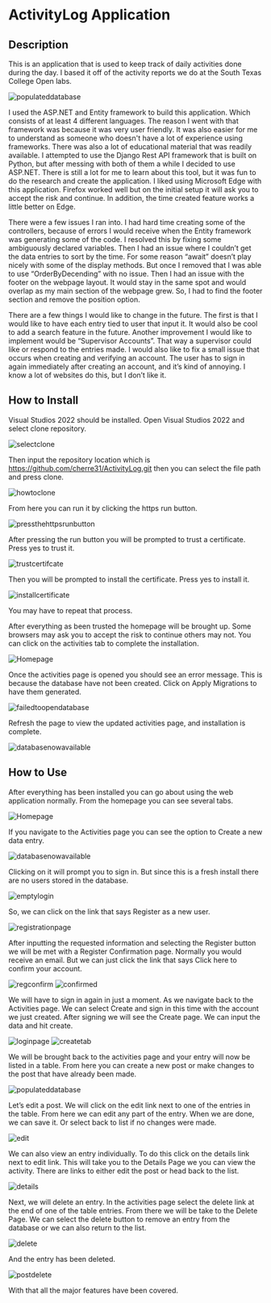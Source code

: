 # ActivityLog Application

## Description
This is an application that is used to keep track of daily activities done during the day.  I based it off of the activity reports we do at the South Texas College Open labs. 

![populateddatabase](https://user-images.githubusercontent.com/128923702/228906362-0528e152-2c43-497e-a4c4-de93780ce9fe.png)

I used the ASP.NET and Entity framework to build this application.  Which consists of at least 4 different languages.  The reason I went with that framework was because it was very user friendly.  It was also easier for me to understand as someone who doesn't have a lot of experience using frameworks.  There was also a lot of educational material that was readily available.  I attempted to use the Django Rest API framework that is built on Python, but after messing with both of them a while I decided to use ASP.NET.  There is still a lot for me to learn about this tool, but it was fun to do the research and create the application.  I liked using Microsoft Edge with this application.  Firefox worked well but on the initial setup it will ask you to accept the risk and continue.  In addition, the time created feature works a little better on Edge.

There were a few issues I ran into.  I had hard time creating some of the controllers, because of errors I would receive when the Entity framework was generating some of the code.  I resolved this by fixing some ambiguously declared variables.  Then I had an issue where I couldn’t get the data entries to sort by the time.  For some reason “await” doesn’t play nicely with some of the display methods.  But once I removed that I was able to use “OrderByDecending” with no issue.  Then I had an issue with the footer on the webpage layout.  It would stay in the same spot and would overlap as my main section of the webpage grew.  So, I had to find the footer section and remove the position option.      

There are a few things I would like to change in the future.  The first is that I would like to have each entry tied to user that input it.  It would also be cool to add a search feature in the future.  Another improvement I would like to implement would be “Supervisor Accounts”.  That way a supervisor could like or respond to the entries made.  I would also like to fix a small issue that occurs when creating and verifying an account.  The user has to sign in again immediately after creating an account, and it’s kind of annoying.  I know a lot of websites do this, but I don’t like it. 

## How to Install
Visual Studios 2022 should be installed.
Open Visual Studios 2022 and select clone repository.

![selectclone](https://user-images.githubusercontent.com/128923702/228883631-dcbf3f45-dcbd-439d-8f54-f4009a787bf2.png)

Then input the repository location which is https://github.com/cherre31/ActivityLog.git then you can select the file path and press clone.

![howtoclone](https://user-images.githubusercontent.com/128923702/228883677-916efe65-8ba8-445a-a379-c9935277c890.png)

From here you can run it by clicking the https run button.

![pressthehttpsrunbutton](https://user-images.githubusercontent.com/128923702/228884068-eca4a3d5-25b9-4a42-aa5b-9dfc8a0f0776.png)

After pressing the run button you will be prompted to trust a certificate.  Press yes to trust it.

![trustcertifcate](https://user-images.githubusercontent.com/128923702/228893228-53775e51-1c35-4bcf-b495-746517d66c56.png)

Then you will be prompted to install the certificate.  Press yes to install it.   

![installcertificate](https://user-images.githubusercontent.com/128923702/228893266-0d0bcdd6-7bf2-4c4b-835b-3af61857b74c.png)

You may have to repeat that process. 

After everything as been trusted the homepage will be brought up.  Some browsers may ask you to accept the risk to continue others may not.  You can click on the activities tab to complete the installation.

![Homepage](https://user-images.githubusercontent.com/128923702/228894308-eb06cc4d-96e5-4a34-97c8-f03e4a6d9f26.png)

Once the activities page is opened you should see an error message.  This is because the database have not been created.  Click on Apply Migrations to have them generated.

![failedtoopendatabase](https://user-images.githubusercontent.com/128923702/228886381-bf90d710-5112-4d5a-b734-e3f5eadc5a0e.png)

Refresh the page to view the updated activities page, and installation is complete. 

![databasenowavailable](https://user-images.githubusercontent.com/128923702/228886422-442efeba-53c5-4f17-9f9d-5ea957f447e7.png)

## How to Use
After everything has been installed you can go about using the web application normally.
From the homepage you can see several tabs.

![Homepage](https://user-images.githubusercontent.com/128923702/228898654-829e0e65-09e5-4a61-ada1-f5fa7949349f.png)

If you navigate to the Activities page you can see the option to Create a new data entry.  

![databasenowavailable](https://user-images.githubusercontent.com/128923702/228903419-42e036b2-d495-48cc-b91e-94d04b998fe9.png)

Clicking on it will prompt you to sign in.  But since this is a fresh install there are no users stored in the database. 

![emptylogin](https://user-images.githubusercontent.com/128923702/228903684-bf51d560-64ce-4f77-a302-382da01e9984.png)

So, we can click on the link that says Register as a new user.

![registrationpage](https://user-images.githubusercontent.com/128923702/228903726-13bbb894-d2de-4637-a3d2-69383bf13b61.png)

After inputting the requested information and selecting the Register button we will be met with a Register Confirmation page.  Normally you would receive an email.  But we can just click the link that says Click here to confirm your account.

![regconfirm](https://user-images.githubusercontent.com/128923702/228903776-5cdda0f7-798e-4a23-a82e-58fbaec2ac58.png)
![confirmed](https://user-images.githubusercontent.com/128923702/228903797-8213250c-e0af-4155-ba0d-5196e807a01d.png)

We will have to sign in again in just a moment.  As we navigate back to the Activities page.  We can select Create and sign in this time with the account we just created.  After signing we will see the Create page.  We can input the data and hit create.

![loginpage](https://user-images.githubusercontent.com/128923702/228903912-0b8cdc5c-a9cc-459f-bb5f-b12ef0a22f92.png)
![createtab](https://user-images.githubusercontent.com/128923702/228903931-b43de743-62f6-4fbd-9c69-d731e77fc7af.png)

We will be brought back to the activities page and your entry will now be listed in a table.  From here you can create a new post or make changes to the post that have already been made.  

![populateddatabase](https://user-images.githubusercontent.com/128923702/228904374-12baba2d-a4f5-4e4a-a828-eeacd7e80d18.png)

Let’s edit a post.  We will click on the edit link next to one of the entries in the table.  From here we can edit any part of the entry.  When we are done, we can save it.  Or select back to list if no changes were made.  

![edit](https://user-images.githubusercontent.com/128923702/228904053-59d9c66d-3a40-473b-a516-94085292471d.png)

We can also view an entry individually.  To do this click on the details link next to edit link.  This will take you to the Details Page we you can view the activity.  There are links to either edit the post or head back to the list. 

![details](https://user-images.githubusercontent.com/128923702/228904280-b27d61b6-a7a4-4360-99d9-bbf462f654c6.png)

Next, we will delete an entry.  In the activities page select the delete link at the end of one of the table entries.  From there we will be take to the Delete Page.  We can select the delete button to remove an entry from the database or we can also return to the list.

![delete](https://user-images.githubusercontent.com/128923702/228904436-0f8c04f9-cac0-49da-87e3-aa0d5ec7f059.png)

And the entry has been deleted.

![postdelete](https://user-images.githubusercontent.com/128923702/228904639-303dc3fc-14d0-448d-b607-5e49f5539716.png)

With that all the major features have been covered.



